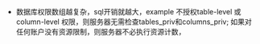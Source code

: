 + 数据库权限数组越复杂，sql开销就越大，example 不授权table-level 或column-level 权限，则服务器无需检查tables_priv和columns_priv;
    如果对任何账户没有资源限制，则服务器不必执行资源计数，
    
